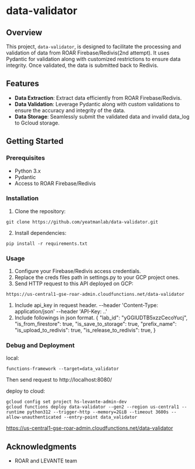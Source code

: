# data-validator

## Overview

This project, `data-validator`, is designed to facilitate the processing and validation of data from ROAR Firebase/Redivis(2nd attempt). 
It uses Pydantic for validation along with customized restrictions to ensure data integrity. 
Once validated, the data is submitted back to Redivis.

## Features

- **Data Extraction**: Extract data efficiently from ROAR Firebase/Redivis.
- **Data Validation**: Leverage Pydantic along with custom validations to ensure the accuracy and integrity of the data.
- **Data Storage**: Seamlessly submit the validated data and invalid data_log to Gcloud storage.

## Getting Started

### Prerequisites

- Python 3.x
- Pydantic
- Access to ROAR Firebase/Redivis

### Installation

1. Clone the repository:
```
git clone https://github.com/yeatmanlab/data-validator.git
```
2. Install dependencies:
```
pip install -r requirements.txt
```
### Usage

1. Configure your Firebase/Redivis access credentials.
2. Replace the creds files path in settings.py to your GCP project ones.
3. Send HTTP request to this API deployed on GCP:
```angular2html
https://us-central1-gse-roar-admin.cloudfunctions.net/data-validator
```
1. Include api_key in request header.
    --header 'Content-Type: application/json' 
    --header 'API-Key: ..'
2. Include followings in json format. 
{
    "lab_id": "yGGlUDTB5xzzCecoYucj",
    "is_from_firestore": true,
    "is_save_to_storage": true,
    "prefix_name": 
    "is_upload_to_redivis": true,
    "is_release_to_redivis": true,
}

### Debug and Deployment

local: 
```
functions-framework --target=data_validator 
```
Then send request to http://localhost:8080/

deploy to cloud:
```
gcloud config set project hs-levante-admin-dev
gcloud functions deploy data-validator --gen2 --region us-central1 --runtime python312 --trigger-http --memory=2GiB --timeout 3600s --allow-unauthenticated --entry-point data_validator
```
https://us-central1-gse-roar-admin.cloudfunctions.net/data-validator
## Acknowledgments

- ROAR and LEVANTE team